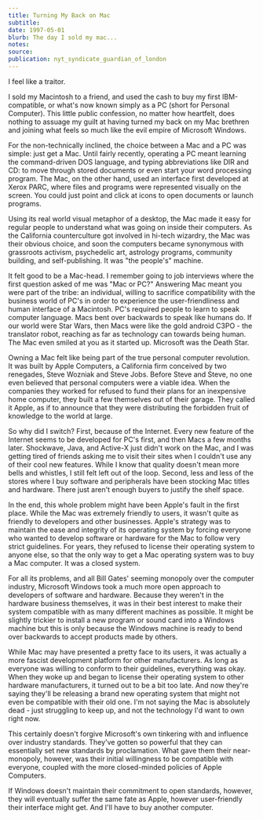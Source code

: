 ```yaml
---
title: Turning My Back on Mac
subtitle:
date: 1997-05-01
blurb: The day I sold my mac...
notes:
source:
publication: nyt_syndicate_guardian_of_london
---
```


I feel like a traitor.

I sold my Macintosh to a friend, and used the cash to buy my first IBM-compatible, or what's now known simply as a PC (short for Personal Computer). This little public confession, no matter how heartfelt, does nothing to assuage my guilt at having turned my back on my Mac brethren and joining what feels so much like the evil empire of Microsoft Windows.

For the non-technically inclined, the choice between a Mac and a PC was simple: just get a Mac. Until fairly recently, operating a PC meant learning the command-driven DOS language, and typing abbreviations like DIR and CD: to move through stored documents or even start your word processing program. The Mac, on the other hand, used an interface first developed at Xerox PARC, where files and programs were represented visually on the screen. You could just point and click at icons to open documents or launch programs.

Using its real world visual metaphor of a desktop, the Mac made it easy for regular people to understand what was going on inside their computers. As the California counterculture got involved in hi-tech wizardry, the Mac was their obvious choice, and soon the computers became synonymous with grassroots activism, psychedelic art, astrology programs, community building, and self-publishing. It was "the people's" machine.

It felt good to be a Mac-head. I remember going to job interviews where the first question asked of me was "Mac or PC?" Answering Mac meant you were part of the tribe: an individual, willing to sacrifice compatibility with the business world of PC's in order to experience the user-friendliness and human interface of a Macintosh. PC's required people to learn to speak computer language. Macs bent over backwards to speak like humans do. If our world were Star Wars, then Macs were like the gold android C3PO - the translator robot, reaching as far as technology can towards being human. The Mac even smiled at you as it started up. Microsoft was the Death Star.

Owning a Mac felt like being part of the true personal computer revolution. It was built by Apple Computers, a California firm conceived by two renegades, Steve Wozniak and Steve Jobs. Before Steve and Steve, no one even believed that personal computers were a viable idea. When the companies they worked for refused to fund their plans for an inexpensive home computer, they built a few themselves out of their garage. They called it Apple, as if to announce that they were distributing the forbidden fruit of knowledge to the world at large.

So why did I switch? First, because of the Internet. Every new feature of the Internet seems to be developed for PC's first, and then Macs a few months later. Shockwave, Java, and Active-X just didn't work on the Mac, and I was getting tired of friends asking me to visit their sites when I couldn't use any of their cool new features. While I know that quality doesn't mean more bells and whistles, I still felt left out of the loop. Second, less and less of the stores where I buy software and peripherals have been stocking Mac titles and hardware. There just aren't enough buyers to justify the shelf space.

In the end, this whole problem might have been Apple's fault in the first place. While the Mac was extremely friendly to users, it wasn't quite as friendly to developers and other businesses. Apple's strategy was to maintain the ease and integrity of its operating system by forcing everyone who wanted to develop software or hardware for the Mac to follow very strict guidelines. For years, they refused to license their operating system to anyone else, so that the only way to get a Mac operating system was to buy a Mac computer. It was a closed system.

For all its problems, and all Bill Gates' seeming monopoly over the computer industry, Microsoft Windows took a much more open approach to developers of software and hardware. Because they weren't in the hardware business themselves, it was in their best interest to make their system compatible with as many different machines as possible. It might be slightly trickier to install a new program or sound card into a Windows machine but this is only because the Windows machine is ready to bend over backwards to accept products made by others.

While Mac may have presented a pretty face to its users, it was actually a more fascist development platform for other manufacturers. As long as everyone was willing to conform to their guidelines, everything was okay. When they woke up and began to license their operating system to other hardware manufacturers, it turned out to be a bit too late. And now they're saying they'll be releasing a brand new operating system that might not even be compatible with their old one. I'm not saying the Mac is absolutely dead - just struggling to keep up, and not the technology I'd want to own right now.

This certainly doesn't forgive Microsoft's own tinkering with and influence over industry standards. They've gotten so powerful that they can essentially set new standards by proclamation. What gave them their near-monopoly, however, was their initial willingness to be compatible with everyone, coupled with the more closed-minded policies of Apple Computers.

If Windows doesn't maintain their commitment to open standards, however, they will eventually suffer the same fate as Apple, however user-friendly their interface might get. And I'll have to buy another computer.
